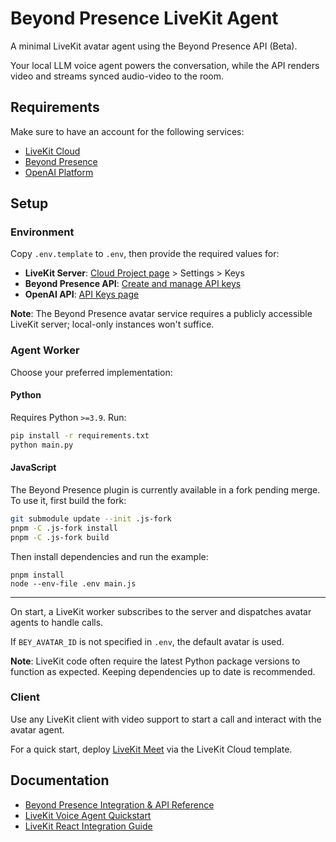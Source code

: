 # Beyond Presence LiveKit Agent

A minimal LiveKit avatar agent using the Beyond Presence API (Beta).

Your local LLM voice agent powers the conversation, while the API renders video and streams synced audio-video to the room.

## Requirements

Make sure to have an account for the following services:

- [LiveKit Cloud](https://cloud.livekit.io)
- [Beyond Presence](https://app.bey.chat)
- [OpenAI Platform](https://platform.openai.com)

## Setup

### Environment

Copy `.env.template` to `.env`, then provide the required values for:

- **LiveKit Server**: [Cloud Project page](https://cloud.livekit.io/projects) > Settings > Keys
- **Beyond Presence API**: [Create and manage API keys](https://docs.bey.dev/api-key#creating-and-managing-api-keys)
- **OpenAI API**: [API Keys page](https://platform.openai.com/settings/organization/api-keys)

**Note**: The Beyond Presence avatar service requires a publicly accessible LiveKit server; local-only instances won't suffice.

### Agent Worker

Choose your preferred implementation:

#### Python

Requires Python `>=3.9`. Run:

```sh
pip install -r requirements.txt
python main.py
```

#### JavaScript

The Beyond Presence plugin is currently available in a fork pending merge.
To use it, first build the fork:

```sh
git submodule update --init .js-fork
pnpm -C .js-fork install
pnpm -C .js-fork build
```

Then install dependencies and run the example:

```
pnpm install
node --env-file .env main.js
```

---

On start, a LiveKit worker subscribes to the server and dispatches avatar agents to handle calls.

If `BEY_AVATAR_ID` is not specified in `.env`, the default avatar is used.

**Note**: LiveKit code often require the latest Python package versions to function as expected. Keeping dependencies up to date is recommended.

### Client

Use any LiveKit client with video support to start a call and interact with the avatar agent.

For a quick start, deploy [LiveKit Meet](https://cloud.livekit.io/projects/p_/sandbox/templates/meet) via the LiveKit Cloud template.

## Documentation

- [Beyond Presence Integration & API Reference](https://docs.bey.dev/integration/livekit)
- [LiveKit Voice Agent Quickstart](https://docs.livekit.io/agents/start/voice-ai)
- [LiveKit React Integration Guide](https://docs.livekit.io/home/quickstarts/react)
